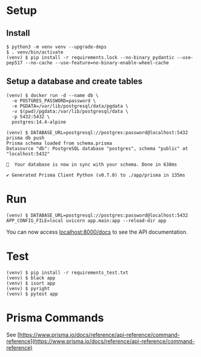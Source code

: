 # Setup

## Install

```shell
$ python3 -m venv venv --upgrade-deps
$ . venv/bin/activate
(venv) $ pip install -r requirements.lock --no-binary pydantic --use-pep517 --no-cache --use-feature=no-binary-enable-wheel-cache
```

## Setup a database and create tables

```shell
(venv) $ docker run -d --name db \
  -e POSTGRES_PASSWORD=password \
  -e PGDATA=/var/lib/postgresql/data/pgdata \
  -v $(pwd)/pgdata:/var/lib/postgresql/data \
  -p 5432:5432 \
  postgres:14.4-alpine

(venv) $ DATABASE_URL=postgresql://postgres:password@localhost:5432 prisma db push
Prisma schema loaded from schema.prisma
Datasource "db": PostgreSQL database "postgres", schema "public" at "localhost:5432"

🚀  Your database is now in sync with your schema. Done in 638ms

✔ Generated Prisma Client Python (v0.7.0) to ./app/prisma in 135ms
```

# Run

```shell
(venv) $ DATABASE_URL=postgresql://postgres:password@localhost:5432 APP_CONFIG_FILE=local uvicorn app.main:app --reload-dir app
```

You can now access [localhost:8000/docs](http://localhost:8000/docs) to see the API documentation.


# Test

```shell
(venv) $ pip install -r requirements_test.txt
(venv) $ black app
(venv) $ isort app
(venv) $ pyright
(venv) $ pytest app
```

# Prisma Commands

See [https://www.prisma.io/docs/reference/api-reference/command-reference](https://www.prisma.io/docs/reference/api-reference/command-reference)
